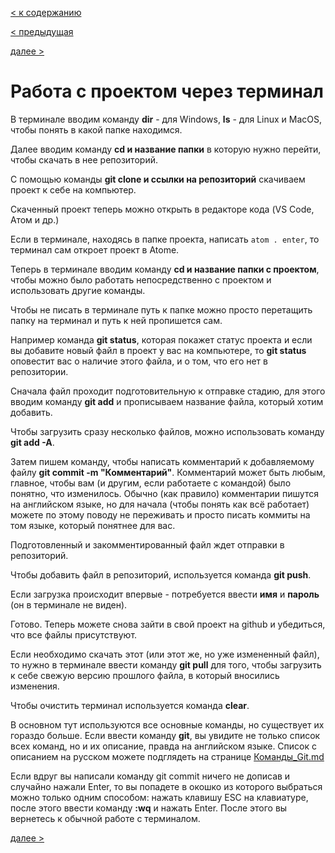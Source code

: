 [< к содержанию](./readme.md)

[< предыдущая](./Как_скачать_проект.md)

[далее >](./Ветви.md)

# Работа с проектом через терминал

В терминале вводим команду **dir** - для Windows, **ls** - для Linux и MacOS, чтобы понять в какой папке находимся.

Далее вводим команду **cd и название папки** в которую нужно перейти, чтобы скачать в нее репозиторий.

С помощью команды **git clone и ссылки на репозиторий** скачиваем проект к себе на компьютер.

Скаченный проект теперь можно открыть в редакторе кода (VS Code, Атом и др.)

Если в терминале, находясь в папке проекта, написать `atom . enter`, то терминал сам откроет проект в Atome.

Теперь в терминале вводим команду **cd и название папки с проектом**, чтобы можно было работать непосредственно с проектом и использовать другие команды.

Чтобы не писать в терминале путь к папке можно просто перетащить папку на терминал и путь к ней пропишется сам.

Например команда **git status**, которая покажет статус проекта и если вы добавите новый файл в проект у вас на компьютере, то **git status** оповестит вас о наличие этого файла, и о том, что его нет в репозитории.

Сначала файл проходит подготовительную к отправке стадию, для этого вводим команду **git add** и прописываем название файла, который хотим добавить.

Чтобы загрузить сразу несколько файлов, можно использовать команду **git add -A**.

Затем пишем команду, чтобы написать комментарий к добавляемому файлу **git commit -m "Комментарий"**. Комментарий может быть любым, главное, чтобы вам (и другим, если работаете с командой) было понятно, что изменилось. Обычно (как правило) комментарии пишутся на английском языке, но для начала (чтобы понять как всё работает) можете по этому поводу не переживать и просто писать коммиты на том языке, который понятнее для вас.

Подготовленный и закомментированный файл ждет отправки в репозиторий.

Чтобы добавить файл в репозиторий, используется команда **git push**.

Если загрузка происходит впервые - потребуется ввести **имя** и **пароль** (он в терминале не виден).

Готово. Теперь можете снова зайти в свой проект на github и убедиться, что все файлы присутствуют.

Если необходимо скачать этот (или этот же, но уже измененный файл), то нужно в терминале ввести команду **git pull** для того, чтобы загрузить к себе свежую версию прошлого файла, в который вносились изменения.

Чтобы очистить терминал используется команда **clear**.

В основном тут используются все основные команды, но существует их гораздо больше. Если ввести команду **git**, вы увидите не только список всех команд, но и их описание, правда на английском языке. Список с описанием на русском можете подглядеть на странице [Команды_Git.md](./Команды_Git.md)

Если вдруг вы написали команду git commit ничего не дописав и случайно нажали Enter, то вы попадете в окошко из которого выбраться можно только одним способом: нажать клавишу ESC на клавиатуре, после этого ввести команду **:wq** и нажать Enter. После этого вы вернетесь к обычной работе с терминалом.

[далее >](./Ветви.md)
